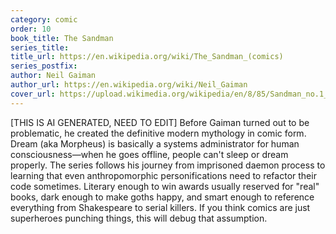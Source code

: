 ```yaml
---
category: comic
order: 10
book_title: The Sandman
series_title:
title_url: https://en.wikipedia.org/wiki/The_Sandman_(comics)
series_postfix:
author: Neil Gaiman
author_url: https://en.wikipedia.org/wiki/Neil_Gaiman
cover_url: https://upload.wikimedia.org/wikipedia/en/8/85/Sandman_no.1_%28Modern_Age%29.comiccover.jpg
---
```

[THIS IS AI GENERATED, NEED TO EDIT] Before Gaiman turned out to be problematic, he created the definitive modern mythology in comic form. Dream (aka Morpheus) is basically a systems administrator for human consciousness—when he goes offline, people can't sleep or dream properly. The series follows his journey from imprisoned daemon process to learning that even anthropomorphic personifications need to refactor their code sometimes. Literary enough to win awards usually reserved for "real" books, dark enough to make goths happy, and smart enough to reference everything from Shakespeare to serial killers. If you think comics are just superheroes punching things, this will debug that assumption.
